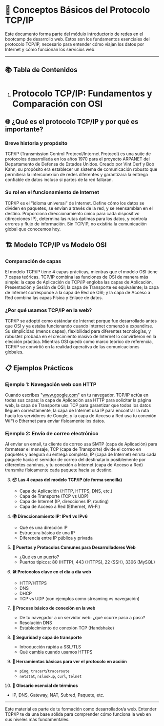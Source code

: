 # 🧠 Conceptos Básicos del Protocolo TCP/IP

Este documento forma parte del módulo introductorio de redes en el bootcamp de desarrollo web. Estos son los fundamentos esenciales del protocolo TCP/IP, necesario para entender cómo viajan los datos por Internet y cómo funcionan los servicios web.

---

## 📚 Tabla de Contenidos

1. # Protocolo TCP/IP: Fundamentos y Comparación con OSI

## 🌐 ¿Qué es el protocolo TCP/IP y por qué es importante?

### Breve historia y propósito

TCP/IP (Transmission Control Protocol/Internet Protocol) es una suite de protocolos desarrollada en los años 1970 para el proyecto ARPANET del Departamento de Defensa de Estados Unidos. Creado por Vint Cerf y Bob Kahn, su propósito era establecer un sistema de comunicación robusto que permitiera la interconexión de redes diferentes y garantizara la entrega confiable de datos incluso si partes de la red fallaran.

### Su rol en el funcionamiento de Internet

TCP/IP es el "idioma universal" de Internet. Define cómo los datos se dividen en paquetes, se envían a través de la red, y se reensamblan en el destino. Proporciona direccionamiento único para cada dispositivo (direcciones IP), determina las rutas óptimas para los datos, y controla errores y flujo de información. Sin TCP/IP, no existiría la comunicación global que conocemos hoy.

## 🏗️ Modelo TCP/IP vs Modelo OSI

### Comparación de capas

El modelo TCP/IP tiene 4 capas prácticas, mientras que el modelo OSI tiene 7 capas teóricas. TCP/IP combina las funciones de OSI de manera más simple: la capa de Aplicación de TCP/IP engloba las capas de Aplicación, Presentación y Sesión de OSI; la capa de Transporte es equivalente; la capa de Internet corresponde a la capa de Red de OSI; y la capa de Acceso a Red combina las capas Física y Enlace de datos.

### ¿Por qué usamos TCP/IP en la web?

TCP/IP se adoptó como estándar de Internet porque fue desarrollado antes que OSI y ya estaba funcionando cuando Internet comenzó a expandirse. Su simplicidad (menos capas), flexibilidad para diferentes tecnologías, y robustez probada en el crecimiento masivo de Internet lo convirtieron en la elección práctica. Mientras OSI quedó como marco teórico de referencia, TCP/IP se convirtió en la realidad operativa de las comunicaciones globales.

## 📋 Ejemplos Prácticos

### Ejemplo 1: Navegación web con HTTP
Cuando escribes "www.google.com" en tu navegador, TCP/IP actúa en todas sus capas: la capa de Aplicación usa HTTP para solicitar la página web, la capa de Transporte usa TCP para garantizar que todos los datos lleguen correctamente, la capa de Internet usa IP para encontrar la ruta hacia los servidores de Google, y la capa de Acceso a Red usa tu conexión WiFi o Ethernet para enviar físicamente los datos.

### Ejemplo 2: Envío de correo electrónico
Al enviar un email, tu cliente de correo usa SMTP (capa de Aplicación) para formatear el mensaje, TCP (capa de Transporte) divide el correo en paquetes y asegura su entrega completa, IP (capa de Internet) enruta cada paquete hacia el servidor de correo del destinatario posiblemente por diferentes caminos, y tu conexión a Internet (capa de Acceso a Red) transmite físicamente cada paquete hacia su destino.

3. **📦 Las 4 capas del modelo TCP/IP (de forma sencilla)**

   - Capa de Aplicación (HTTP, HTTPS, DNS, etc.)
   - Capa de Transporte (TCP vs UDP)
   - Capa de Internet (IP, direcciones IP, routing)
   - Capa de Acceso a Red (Ethernet, Wi-Fi)

4. **🌍 Direccionamiento IP: IPv4 vs IPv6**

   - Qué es una dirección IP
   - Estructura básica de una IP
   - Diferencia entre IP pública y privada

5. **📶 Puertos y Protocolos Comunes para Desarrolladores Web**

   - ¿Qué es un puerto?
   - Puertos típicos: 80 (HTTP), 443 (HTTPS), 22 (SSH), 3306 (MySQL)

6. **🛠️ Protocolos clave en el día a día web**

   - HTTP/HTTPS
   - DNS
   - DHCP
   - TCP vs UDP (con ejemplos como streaming vs navegación)

7. **🧭 Proceso básico de conexión en la web**

   - De tu navegador a un servidor web: ¿qué ocurre paso a paso?
   - Resolución DNS
   - Establecimiento de conexión TCP (Handshake)

8. **🔐 Seguridad y capa de transporte**

   - Introducción rápida a SSL/TLS
   - Qué cambia cuando usamos HTTPS

9. **🧪 Herramientas básicas para ver el protocolo en acción**

   - `ping`, `tracert`/`traceroute`
   - `netstat`, `nslookup`, `curl`, `telnet`

10. **📝 Glosario esencial de términos**

- IP, DNS, Gateway, NAT, Subred, Paquete, etc.

---

Este material es parte de tu formación como desarrollador/a web. Entender TCP/IP te da una base sólida para comprender cómo funciona la web en sus niveles más fundamentales.
